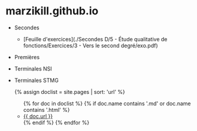 # marzikill.github.io

- Secondes 
  - [Feuille d'exercices](./Secondes D/5 - Étude qualitative de fonctions/Exercices/3 - Vers le second degré/exo.pdf) 

- Premières
- Terminales NSI
- Terminales STMG


   {% assign doclist = site.pages | sort: 'url'  %}
    <ul>
       {% for doc in doclist %}
            {% if doc.name contains '.md' or doc.name contains '.html' %}
                <li><a href="{{ site.baseurl }}{{ doc.url }}">{{ doc.url }}</a></li>
            {% endif %}
        {% endfor %}
    </ul>
